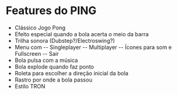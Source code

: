 # Features do PING
 - Clássico Jogo Pong
 - Efeito especial quando a bola acerta o meio da barra
 - Trilha sonora (Dubstep?/Electroswing?)
 - Menu com 
    -- Singleplayer
    -- Multiplayer
    -- Ícones para som e Fullscreen
    -- Sair
- Bola pulsa com a música
- Bola explode quando faz ponto
- Roleta para escolher a direção inicial da bola
- Rastro por onde a bola passou
- Estilo TRON
